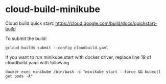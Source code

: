 # cloud-build-minikube

Cloud build quick start:
https://cloud.google.com/build/docs/quickstart-build

To submit the build:
```
gcloud builds submit --config cloudbuild.yaml
```

If you want to run minikube start with docker driver,
replace line 19 of cloudbuild.yaml with following
```
docker exec minikube /bin/bash -c "minikube start --force && kubectl get pods -A"
```
